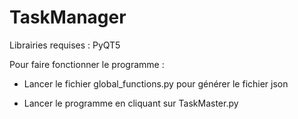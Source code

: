 # TaskManager

Librairies requises :
PyQT5

Pour faire fonctionner le programme :
- Lancer le fichier global_functions.py pour générer le fichier json

- Lancer le programme en cliquant sur TaskMaster.py
